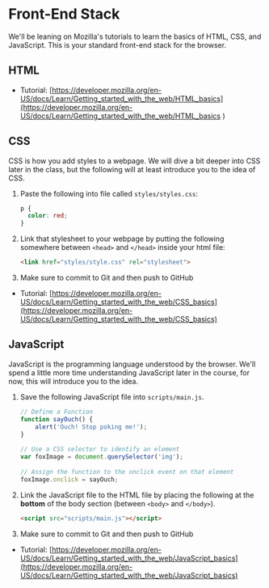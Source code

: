 # Front-End Stack

We'll be leaning on Mozilla's tutorials to learn the basics of HTML, CSS, and JavaScript. This is your standard front-end stack for the browser.

## HTML

* Tutorial: [https://developer.mozilla.org/en-US/docs/Learn/Getting_started_with_the_web/HTML_basics](https://developer.mozilla.org/en-US/docs/Learn/Getting_started_with_the_web/HTML_basics
)

## CSS

CSS is how you add styles to a webpage. We will dive a bit deeper into CSS later in the class, but the following will at least introduce you to the idea of CSS.

1. Paste the following into file called `styles/styles.css`:
	
	```css
	p {
	  color: red;
	}
	```
	
2. Link that stylesheet to your webpage by putting the following somewhere between `<head>` and `</head>` inside your html file:

	```html
	<link href="styles/style.css" rel="stylesheet">
	```
	
3. Make sure to commit to Git and then push to GitHub

* Tutorial: [https://developer.mozilla.org/en-US/docs/Learn/Getting_started_with_the_web/CSS_basics](https://developer.mozilla.org/en-US/docs/Learn/Getting_started_with_the_web/CSS_basics)

## JavaScript

JavaScript is the programming language understood by the browser. We'll spend a little more time understanding JavaScript later in the course, for now, this will introduce you to the idea.

1. Save the following JavaScript file into `scripts/main.js`.
		
	```javascript
	// Define a Function
	function sayOuch() {
		alert('Ouch! Stop poking me!');
	}
		
	// Use a CSS selector to identify an element
	var foxImage = document.querySelector('img');
		
	// Assign the function to the onclick event on that element
	foxImage.onclick = sayOuch;
	```
2. Link the JavaScript file to the HTML file by placing the following at the **bottom** of the body section (between `<body>` and `</body>`).

	```html
	<script src="scripts/main.js"></script>
	```

3. Make sure to commit to Git and then push to GitHub

* Tutorial: [https://developer.mozilla.org/en-US/docs/Learn/Getting_started_with_the_web/JavaScript_basics](https://developer.mozilla.org/en-US/docs/Learn/Getting_started_with_the_web/JavaScript_basics)
